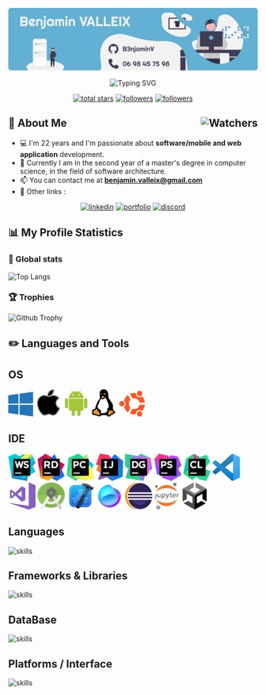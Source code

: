 <p> 
    <img src="./icon/banner_benj_github2.png">
</p>
<p align="center">
  <img src="https://readme-typing-svg.herokuapp.com?color=75AED0&size=30&center=true&vCenter=true&width=500&height=50&lines=Hello+👋%2C+I'm+Benjamin" alt="Typing SVG" />
</p>


<p align="center">
  <a href="https://github.com/B3njaminV?tab=repositories&sort=stargazers">
    <img alt="total stars" title="Total stars on GitHub" src="https://custom-icon-badges.demolab.com/github/stars/b3njaminv?color=55960c&style=for-the-badge&labelColor=488207&logo=star"/></a>
  <a href="https://github.com/B3njaminV?tab=followers">
    <img alt="followers" title="Follow me on Github" src="https://custom-icon-badges.demolab.com/github/followers/b3njaminv?color=236ad3&labelColor=1155ba&style=for-the-badge&logo=person-add&label=Follow&logoColor=white"/></a>
  <a href="#">
    <img alt="followers" title="Total number of views for my profile" src="https://komarev.com/ghpvc/?username=b3njaminv&style=for-the-badge&logo=person-add"/></a>
</p>

<h2>🚀 About Me <img align="right" alt="Watchers" src="https://custom-icon-badges.demolab.com/github/watchers/b3njaminv/b3njaminv?logo=eye&style=social&logoColor=black&color=orange"></h2>

* 💻 I'm 22 years and I'm passionate about **software/mobile and web application** development.
* 💼 Currently I am in the second year of a master's degree in computer science, in the field of software architecture.
* 📫 You can contact me at **benjamin.valleix@gmail.com**
* 🔗 Other links :

<p align="center">
  <a href="https://www.linkedin.com/in/benjamin-valleix/">
    <img alt="linkedin" title="LinkedIn B3njaminV" src="https://img.shields.io/badge/-LinkedIn-blue?logo=Linkedin&logoColor=white&style=for-the-badge"/></a>
  <a href="https://b3njaminv.github.io/html-portfolio-app/index.html">
    <img alt="portfolio" title="Portfolio B3njaminV" src="https://img.shields.io/badge/-Portfolio-75AED0?style=for-the-badge&logo=html5&logoColor=white"/></a>
    <a href="https://discord.com">
    <img alt="discord" title="Discord B3njaminV" src="https://img.shields.io/badge/-b3njamin-5865F2?style=for-the-badge&logo=Discord&logoColor=white"/></a>
</p>

## 📊 My Profile Statistics

### 🧮 Global stats
![Top Langs](https://github-readme-stats.vercel.app/api/top-langs/?username=b3njaminv&layout=compact&langs_count=6&size_weight=0&theme=transparent&count_weight=0.9&hide=jupyter%20notebook,html,css,dockerfile,hack)

### 🏆 Trophies

![Github Trophy](https://github-profile-trophy.vercel.app/?username=b3njaminv&theme=onedark&row=1&margin-w=22&no-bg=true)

## ✏️ Languages and Tools
## OS

<div>
  <img src="./icon/os/windows.png" width="50px" height="50px">
	<img src="./icon/os/apple.png" width="55px" height="55px">
	<img src="./icon/os/android.png" width="48px" height="55px">
	<img src="./icon/os/linux.png" width="55px" height="55px">
	<img src="./icon/os/ubuntu.png" width="52px" height="52px">
</div>

## IDE

<div>
    <img src="./icon/ide/webstorm.png" width="55px" height="55px">
	  <img src="./icon/ide/rider.png" width="55px" height="55px">
    <img src="./icon/ide/pycharm.png" width="55px" height="55px">
    <img src="./icon/ide/idea.png" width="55px" height="55px">
    <img src="./icon/ide/datagrip.png" width="55px" height="55px">
    <img src="./icon/ide/phpstorm.png" width="55px" height="55px">
    <img src="./icon/ide/clion.png" width="55px" height="55px">
    <img src="./icon/ide/vscode.png" width="55px" height="55px">
    <img src="./icon/ide/vs.png" width="55px" height="55px">
    <img src="./icon/ide/astudio.png" width="55px" height="55px">
	<img src="./icon/ide/xcode.png" width="55px" height="55px">
    <img src="./icon/ide/fleet.png" width="55px" height="55px">
    <img src="./icon/ide/eclipse.svg" width="55px" height="55px">
    <img src="./icon/ide/jupyter.png" width="50px" height="55px">
    <img src="./icon/ide/unity.png" width="55px" height="55px">
</div>

## Languages

![skills](https://skillicons.dev/icons?i=java,cs,cpp,c,html,css,js,php,kotlin,swift,python,latex,&theme=dark)

## Frameworks & Libraries

![skills](https://skillicons.dev/icons?i=dotnet,react,flutter,spring,arduino,bootstrap&theme=dark)

## DataBase

![skills](https://skillicons.dev/icons?i=mongodb,sqlite&theme=dark)

## Platforms / Interface

![skills](https://skillicons.dev/icons?i=git,github,gitlab,heroku,nodejs&theme=dark)
